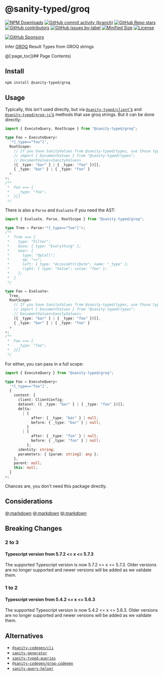 # @sanity-typed/groq

[![NPM Downloads](https://img.shields.io/npm/dw/@sanity-typed/groq?style=flat&logo=npm)](https://www.npmjs.com/package/@sanity-typed/groq)
[![GitHub commit activity (branch)](https://img.shields.io/github/commit-activity/m/saiichihashimoto/sanity-typed?style=flat&logo=github)](https://github.com/saiichihashimoto/sanity-typed/pulls?q=is%3Apr+is%3Aclosed)
[![GitHub Repo stars](https://img.shields.io/github/stars/saiichihashimoto/sanity-typed?style=flat&logo=github)](https://github.com/saiichihashimoto/sanity-typed/stargazers)
[![GitHub contributors](https://img.shields.io/github/contributors/saiichihashimoto/sanity-typed?style=flat&logo=github)](https://github.com/saiichihashimoto/sanity-typed/graphs/contributors)
[![GitHub issues by-label](https://img.shields.io/github/issues/saiichihashimoto/sanity-typed/help%20wanted?style=flat&logo=github&color=007286)](https://github.com/saiichihashimoto/sanity-typed/labels/help%20wanted)
[![Minified Size](https://img.shields.io/bundlephobia/min/@sanity-typed/groq?style=flat)](https://www.npmjs.com/package/@sanity-typed/groq?activeTab=code)
[![License](https://img.shields.io/github/license/saiichihashimoto/sanity-typed?style=flat)](LICENSE)

[![GitHub Sponsors](https://img.shields.io/github/sponsors/saiichihashimoto?style=flat&logo=githubsponsors)](https://github.com/sponsors/saiichihashimoto)

Infer [GROQ](https://github.com/sanity-io/groq) Result Types from GROQ strings

@[:page_toc](## Page Contents)

## Install

```bash
npm install @sanity-typed/groq
```

## Usage

Typically, this isn't used directly, but via [`@sanity-typed/client`'s](../client) and [`@sanity-typed/groq-js`'s](../groq-js) methods that use groq strings. But it can be done directly:

```typescript
import { ExecuteQuery, RootScope } from "@sanity-typed/groq";

type Foo = ExecuteQuery<
  '*[_type=="foo"]',
  RootScope<
    // If you have SanityValues from @sanity-typed/types, use those types:
    // import { DocumentValues } from "@sanity-typed/types";
    // DocumentValues<SanityValues>
    ({ _type: "bar" } | { _type: "foo" })[],
    { _type: "bar" } | { _type: "foo" }
  >
>;
/**
 *  Foo === {
 *    _type: "foo";
 *  }[]
 */
```

There is also a `Parse` and `Evaluate` if you need the AST:

```typescript
import { Evaluate, Parse, RootScope } from "@sanity-typed/groq";

type Tree = Parse<'*[_type=="foo"]'>;
/**
 *  Tree === {
 *    type: "Filter";
 *    base: { type: "Everything" };
 *    expr: {
 *      type: "OpCall";
 *      op: "==";
 *      left: { type: "AccessAttribute"; name: "_type" };
 *      right: { type: "Value"; value: "foo" };
 *    };
 *  }
 */

type Foo = Evaluate<
  Tree,
  RootScope<
    // If you have SanityValues from @sanity-typed/types, use those types:
    // import { DocumentValues } from "@sanity-typed/types";
    // DocumentValues<SanityValues>
    ({ _type: "bar" } | { _type: "foo" })[],
    { _type: "bar" } | { _type: "foo" }
  >
>;
/**
 *  Foo === {
 *    _type: "foo";
 *  }[]
 */
```

For either, you can pass in a full scope:

```typescript
import { ExecuteQuery } from "@sanity-typed/groq";

type Foo = ExecuteQuery<
  '*[_type=="foo"]',
  {
    context: {
      client: ClientConfig;
      dataset: ({ _type: "bar" } | { _type: "foo" })[];
      delta:
        | {
            after: { _type: "bar" } | null;
            before: { _type: "bar" } | null;
          }
        | {
            after: { _type: "foo" } | null;
            before: { _type: "foo" } | null;
          };
      identity: string;
      parameters: { [param: string]: any };
    };
    parent: null;
    this: null;
  }
>;
```

Chances are, you don't need this package directly.

## Considerations

@[:markdown](../../docs/considerations/parse-type-flakiness.md)
@[:markdown](../../docs/considerations/typescript-errors-in-ides.md)
@[:markdown](../../docs/considerations/type-instantiation-is-excessively-deep-and-possibly-infinite-query.md)

## Breaking Changes

### 2 to 3

#### Typescript version from 5.7.2 <= x <= 5.7.3

The supported Typescript version is now 5.7.2 <= x <= 5.7.3. Older versions are no longer supported and newer versions will be added as we validate them.

### 1 to 2

#### Typescript version from 5.4.2 <= x <= 5.6.3

The supported Typescript version is now 5.4.2 <= x <= 5.6.3. Older versions are no longer supported and newer versions will be added as we validate them.

## Alternatives

- [`@sanity-codegen/cli`](https://www.npmjs.com/package/@sanity-codegen/cli)
- [`sanity-generator`](https://www.npmjs.com/package/sanity-generator)
- [`sanity-typed-queries`](https://www.npmjs.com/package/sanity-generator)
- [`@sanity-codegen/groq-codegen`](https://www.npmjs.com/package/@sanity-codegen/groq-codegen)
- [`sanity-query-helper`](https://www.npmjs.com/package/sanity-query-helper)
